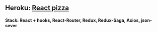 ## Heroku: [React pizza](https://react-pizza48.herokuapp.com/)

#### Stack: React + hooks, React-Router, Redux, Redux-Saga, Axios, json-sever
